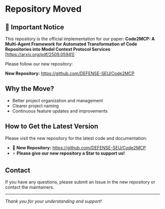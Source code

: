 # Repository Moved

## 📢 Important Notice

This repository is the official implementation for our paper: 
**Code2MCP: A Multi-Agent Framework for Automated Transformation of Code Repositories into Model Context Protocol Services** [https://arxiv.org/pdf/2509.05941]

Please follow our new repository:

**New Repository:** https://github.com/DEFENSE-SEU/Code2MCP

## Why the Move?

- Better project organization and management
- Clearer project naming
- Continuous feature updates and improvements

## How to Get the Latest Version

Please visit the new repository for the latest code and documentation:
- 🔗 **New Repository:** https://github.com/DEFENSE-SEU/Code2MCP
- ⭐ **Please give our new repository a Star to support us!**

## Contact

If you have any questions, please submit an Issue in the new repository or contact the maintainers.

---

*Thank you for your understanding and support!*
